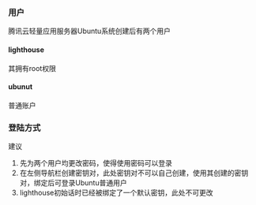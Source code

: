 ### 用户

腾讯云轻量应用服务器Ubuntu系统创建后有两个用户

#### lighthouse

其拥有root权限

#### ubunut

普通账户

### 登陆方式

建议

1. 先为两个用户均更改密码，使得使用密码可以登录
2. 在左侧导航栏创建密钥对，此处密钥对不可以自己创建，使用其创建的密钥对，绑定后可登录Ubuntu普通用户
3. lighthouse初始话时已经被绑定了一个默认密钥，此处不可更改